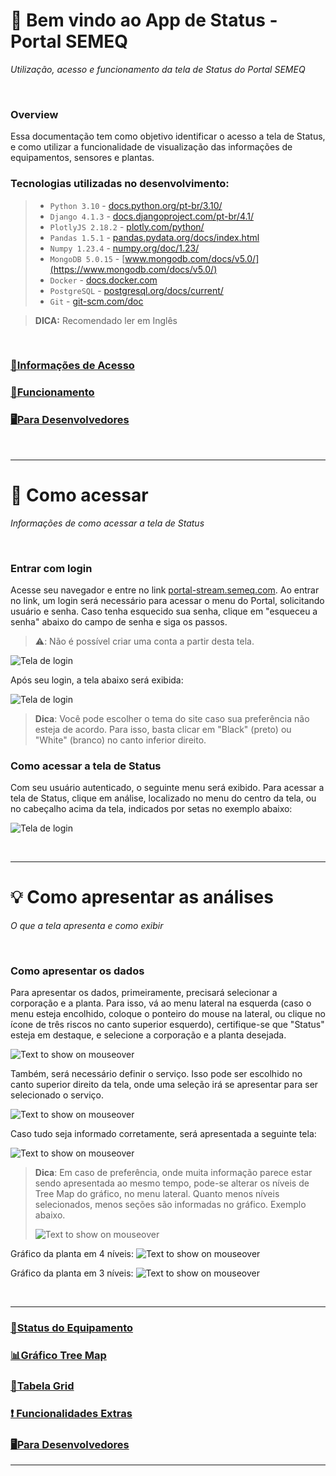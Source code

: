👋 Bem vindo ao App de Status - Portal SEMEQ
===
*Utilização, acesso e funcionamento da tela de Status do Portal SEMEQ*

<br>

### Overview
Essa documentação tem como objetivo identificar o acesso a tela de Status, e como utilizar a funcionalidade de visualização das informações de equipamentos, sensores e plantas.

### Tecnologias utilizadas no desenvolvimento:


>- ```Python 3.10``` - [docs.python.org/pt-br/3.10/](https://docs.python.org/pt-br/3.10/)  
>- ```Django 4.1.3``` - [docs.djangoproject.com/pt-br/4.1/](https://docs.djangoproject.com/pt-br/4.1/)  
>- ```PlotlyJS 2.18.2``` - [plotly.com/python/](https://plotly.com/python/)  
>- ```Pandas 1.5.1``` - [pandas.pydata.org/docs/index.html](https://pandas.pydata.org/docs/index.html)  
>- ```Numpy 1.23.4``` - [numpy.org/doc/1.23/](https://numpy.org/doc/1.23/)  
>- ```MongoDB 5.0.15``` - [www.mongodb.com/docs/v5.0/](https://www.mongodb.com/docs/v5.0/)  
>- ```Docker``` -  [docs.docker.com](https://docs.docker.com)  
>- ```PostgreSQL``` -  [postgresql.org/docs/current/](https://www.postgresql.org/docs/current/)  
>- ```Git``` - [git-scm.com/doc](https://git-scm.com/doc)  

> **DICA:** Recomendado ler em Inglês

<br>

### [🚀Informações de Acesso](#entrar-com-login) 

### [🔨Funcionamento](status_equipamento.md)

### [🖥️Para Desenvolvedores](for_devs.md)

<br>

---
🚀 Como acessar
===
*Informações de como acessar a tela de Status*

<br>

### Entrar com login
Acesse seu navegador e entre no link [portal-stream.semeq.com](https://portal-stream.semeq.com). Ao entrar no link, um login será necessário para acessar o menu do Portal, solicitando usuário e senha. Caso tenha esquecido sua senha, clique em "esqueceu a senha" abaixo do campo de senha e siga os passos.

> ⚠️: Não é possível criar uma conta a partir desta tela.

![Tela de login](/imgs/login.jpg "Tela de Login")

Após seu login, a tela abaixo será exibida:

![Tela de login](/imgs/menu-inicial.jpg "Tela de Login")

> __Dica__: Você pode escolher o tema do site caso sua preferência não esteja de acordo. Para isso, basta clicar em "Black" (preto) ou "White" (branco) no canto inferior direito.

### Como acessar a tela de Status
Com seu usuário autenticado, o seguinte menu será exibido. Para acessar a tela de Status, clique em análise, localizado no menu do centro da tela, ou no cabeçalho acima da tela, indicados por setas no exemplo abaixo:

![Tela de login](/imgs/menu-sublinhado.jpg "Tela de Login")

<br>

---
💡 Como apresentar as análises
===
*O que a tela apresenta e como exibir*

<br>

### Como apresentar os dados
Para apresentar os dados, primeiramente, precisará selecionar a corporação e a planta. Para isso, vá ao menu lateral na esquerda (caso o menu esteja encolhido, coloque o ponteiro do mouse na lateral, ou clique no ícone de três riscos no canto superior esquerdo), certifique-se que "Status" esteja em destaque, e selecione a corporação e a planta desejada.

![](/imgs/gifs/menu-lateral.gif "Text to show on mouseover")

Também, será necessário definir o serviço. Isso pode ser escolhido no canto superior direito da tela, onde uma seleção irá se apresentar para ser selecionado o serviço.

![](/imgs/gifs/dropdown.gif "Text to show on mouseover")

Caso tudo seja informado corretamente, será apresentada a seguinte tela:

![](/imgs/status-inteiro.jpg "Text to show on mouseover")

> __Dica__: Em caso de preferência, onde muita informação parece estar sendo apresentada ao mesmo tempo, pode-se alterar os níveis de Tree Map do gráfico, no menu lateral. Quanto menos níveis selecionados, menos seções são informadas no gráfico. Exemplo abaixo.
>
>![](/imgs/gifs/treemap-nivel.gif "Text to show on mouseover")

Gráfico da planta em 4 níveis:
![](/imgs/graf-4niveis.jpg "Text to show on mouseover")

Gráfico da planta em 3 níveis:
![](/imgs/graf-3niveis.jpg "Text to show on mouseover")

<br>

---

### [🔨Status do Equipamento](status_equipamento.md)

### [📊Gráfico Tree Map](grafico_treemap.md)

### [📅Tabela Grid](tabela_grid.md)

### [❗ Funcionalidades Extras](func_extras.md)

### [🖥️Para Desenvolvedores](for_devs.md)

---
